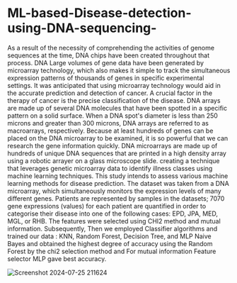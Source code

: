 # ML-based-Disease-detection-using-DNA-sequencing-
As a result of the necessity of comprehending the activities of genome sequences at the time, DNA chips have been created throughout that process. DNA Large volumes of gene data have been generated by microarray technology, which also makes it simple to track the simultaneous expression patterns of thousands of genes in specific experimental settings. It was anticipated that using microarray technology would aid in the accurate prediction and detection of cancer. A crucial factor in the therapy of cancer is the precise classification of the disease.
DNA arrays are made up of several DNA molecules that have been spotted in a specific pattern on a solid surface. When a DNA spot's diameter is less than 250 microns and greater than 300 microns, DNA arrays are referred to as macroarrays, respectively. Because at least hundreds of genes can be placed on the DNA microarray to be examined, it is so powerful that we can research the gene information quickly. DNA microarrays are made up of hundreds of unique DNA sequences that are printed in a high density array using a robotic arrayer on a glass microscope slide.
creating a technique that leverages genetic microarray data to identify illness classes using machine learning techniques. This study intends to assess various machine learning methods for disease prediction. The dataset was taken from a DNA microarray, which simultaneously monitors the expression levels of many different genes. Patients are represented by samples in the datasets; 7070 gene expressions (values) for each patient are quantified in order to categorise their disease into one of the following cases: EPD, JPA, MED, MGL, or RHB.
The features were selected using CHI2 method and mutual information. Subsequently, Then we employed Classifier algorithms and trained our data : KNN, Random Forest, Decision Tree, and MLP Naive Bayes and obtained the highest degree of accuracy using the Random Forest by the chi2 selection method and For mutual information Feature selector MLP gave best accuracy.

![Screenshot 2024-07-25 211624](https://github.com/user-attachments/assets/d8325fac-4042-4423-aaea-cd6f9b8973a5)
